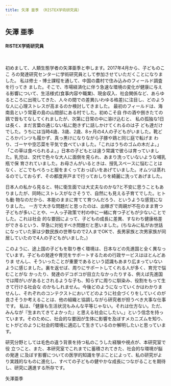 ```yaml
---
title: 矢澤 亜季 （RISTEX学術研究員）
---
```


## 矢澤 亜季

#### RISTEX学術研究員

&nbsp;

初めまして、人類生態学者の矢澤亜季と申します。2017年4月から、子どものここ ろの発達研究センターに学術研究員として参加させていただくことになりました。
私は修士・博士課程を通して、中国の農村で住み込みのフィールド調査を行ってき ました。そこで、市場経済化に伴う急速な環境の変化が健康に与える影響について、生活様式(食事内容や職業)、現金収入、社会関係など、あらゆるところに出現してきた、人々の間での差異(いわゆる格差)に注目し、どのような人に心理ストレスが高まるのか検討してきました。
最初のフィールドは、海南島という常夏の島の山間部にある村でした。初めこそ自 作の酒や捌きたての鶏で皆もてなしてくれましたが、次第に日常の中に溶け込むと、 私の孤独な1日は長く、まだ言葉の通じない私に飽きずに話しかけてくれるのは子 ども達だけでした。うちには当時4歳、3歳、2歳、8ヶ月の4人の子どもがいました。靴どころかパンツも履かず、真っ黒けになりながら子豚や鶏と同じ庭で転げま わり、ゴーヤや空芯菜を平気で食べていました。「これはうちのゴムの木だよ。」「この草は食べられるよ。」日本の子どもとは違う常識で彼らは育っていました。乳児は、交代で色々な大人に面倒を見られ、あまり洗っていないような哺乳瓶で保 育されていました。お母さんがいるときは、授乳スペースに悩むことはなく、どこでもぺろっと服をまくっておっぱいをあげていました。オムツは蒸れるのでしておらず、その都度井戸まで行っておしりを綺麗に洗ってあげました。

日本人の私から見ると、特に衛生面では大丈夫なのかな?と不安に思うこともありましたが、同時にストレスがなさそうで、自然にも見える子育てでした。ヒトも動 物なのだから、本能のままに育てて育つんだろう、というような感覚になりました。
一方で大きな問題だと思ったのは、出稼ぎで両親が不在のまま育つ子どもが多いことや、一人っ子政策で村の中に一緒に育つ子どもが少ないことでした。これは社会 的な要因によって、子どもの成長に差異、すなわち健康格差ができるという、早急に対処すべき問題だと思いました。(ちなみに私がお世話になっていた家は少数民族の世帯なので2人までOKで、長男家族と次男家族が同居していたので4人の子どもがいました。)

このように、途上国の子どもを取り巻く環境は、日本などの先進国と全く異なっています。子どもの発達や育児をサポートするための行政サービスはほとんどありま せんし、そういったことが重要であるという認識もあまり広まっていないように感じました。裏を返せば、周りにサポートしてくれる人が多く、育児で悩むことがな かったり、発達のデコボコが目立たなかったりする、例えば先進国では障がいがあるとされるような子も、知らずに周りに馴染み、役割をもって生きて行ける社会な のかもしれません。今後どのようになっていくかはわかりませんし、それぞれのコンテクストにおいてどのように社会づくりをしていくのが良さそうか考えることは、他の組織と協調しながら研究者が担うべき大事な仕事です。
私は、「健康も生活状況もみんな平等じゃない。それは仕方ない。ただ、みんなが『生まれてきてよかった』と思える社会にしたい。」という信念を持っています。そのために、社会的な要因が生体に影響を及ぼすメカニズムを知り、ヒトがどのように社会的環境に適応して生きているのか解明したいと思っています。

研究分野としては毛色の違う背景を持つ私のこうした経験や視点が、本研究室で役 立つこと、また、本研究室でこれまでに蓄積されてきた、社会的な環境が脳の発達 に及ぼす影響についての医学的知識を学ぶことによって、私の研究がより実践的なものに進化し、すべての子どもの健やかな成長につながることを期待し、研究に邁進する所存です。

矢澤亜季
